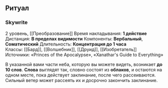 ## Ритуал
### Skywrite

2 уровень, [[Преобразование]]
Время накладывания: **1 действие**
Дистанция: **В пределах видимости**
Компоненты: **Вербальный**, **Соматический**
Длительность: **Концентрация до 1 часа**
Классы: [[Бард]], [[Волшебник]], [[Друид]], [[Изобретатель]]
Источники: «Princes of the Apocalypse», «Xanathar's Guide to Everything»

В указанной вами части неба, которую вы можете видеть, возникает **до 10 слов**. **Слова** выглядят так, словно состоят из **облаков**, и остаются на одном месте, пока действует заклинание, после чего рассеиваются. Сильный ветер может рассеять их и досрочно закончить заклинание.